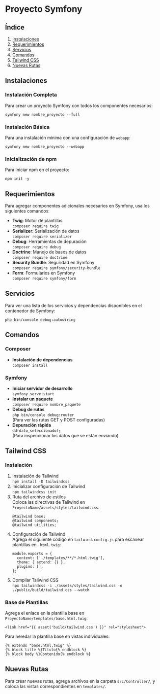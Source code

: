 <h1>Proyecto Symfony</h1>

<h2>Índice</h2>
<ol>
  <li><a href="#instalaciones">Instalaciones</a></li>
  <li><a href="#requerimientos">Requerimientos</a></li>
  <li><a href="#servicios">Servicios</a></li>
  <li><a href="#comandos">Comandos</a></li>
  <li><a href="#tailwind-css">Tailwind CSS</a></li>
  <li><a href="#nuevas-rutas">Nuevas Rutas</a></li>
</ol>

<h2 id="instalaciones">Instalaciones</h2>

<h3>Instalación Completa</h3>
<p>Para crear un proyecto Symfony con todos los componentes necesarios:</p>
<pre><code>symfony new nombre_proyecto --full</code></pre>

<h3>Instalación Básica</h3>
<p>Para una instalación mínima con una configuración de <code>webapp</code>:</p>
<pre><code>symfony new nombre_proyecto --webapp</code></pre>

<h3>Inicialización de npm</h3>
<p>Para iniciar npm en el proyecto:</p>
<pre><code>npm init -y</code></pre>

<h2 id="requerimientos">Requerimientos</h2>

<p>Para agregar componentes adicionales necesarios en Symfony, usa los siguientes comandos:</p>

<ul>
  <li><strong>Twig</strong>: Motor de plantillas<br>
    <code>composer require twig</code>
  </li>
  <li><strong>Serializer</strong>: Serialización de datos<br>
    <code>composer require serializer</code>
  </li>
  <li><strong>Debug</strong>: Herramientas de depuración<br>
    <code>composer require debug</code>
  </li>
  <li><strong>Doctrine</strong>: Manejo de bases de datos<br>
    <code>composer require doctrine</code>
  </li>
  <li><strong>Security Bundle</strong>: Seguridad en Symfony<br>
    <code>composer require symfony/security-bundle</code>
  </li>
  <li><strong>Form</strong>: Formularios en Symfony<br>
    <code>composer require symfony/form</code>
  </li>
</ul>

<h2 id="servicios">Servicios</h2>
<p>Para ver una lista de los servicios y dependencias disponibles en el contenedor de Symfony:</p>
<pre><code>php bin/console debug:autowiring</code></pre>

<h2 id="comandos">Comandos</h2>

<h3>Composer</h3>
<ul>
  <li><strong>Instalación de dependencias</strong><br>
    <code>composer install</code>
  </li>
</ul>

<h3>Symfony</h3>
<ul>
  <li><strong>Iniciar servidor de desarrollo</strong><br>
    <code>symfony serve:start</code>
  </li>
  <li><strong>Instalar un paquete</strong><br>
    <code>composer require nombre_paquete</code>
  </li>
  <li><strong>Debug de rutas</strong><br>
    <code>php bin/console debug:router</code><br>
    (Para ver las rutas GET y POST configuradas)
  </li>
  <li><strong>Depuración rápida</strong><br>
    <code>dd(dato_seleccionado);</code><br>
    (Para inspeccionar los datos que se están enviando)
  </li>
</ul>

<h2 id="tailwind-css">Tailwind CSS</h2>

<h3>Instalación</h3>
<ol>
  <li>Instalación de Tailwind<br>
    <code>npm install -D tailwindcss</code>
  </li>
  <li>Inicializar configuración de Tailwind<br>
    <code>npx tailwindcss init</code>
  </li>
  <li>Ruta del archivo de estilos<br>
    Coloca las directivas de Tailwind en <code>ProyectoName/assets/styles/tailwind.css</code>:
    <pre><code>@tailwind base;
@tailwind components;
@tailwind utilities;
</code></pre>
  </li>
  <li>Configuración de Tailwind<br>
    Agrega el siguiente código en <code>tailwind.config.js</code> para escanear plantillas en <code>.html.twig</code>:
    <pre><code>module.exports = {
  content: ['./templates/**/*.html.twig'],
  theme: { extend: {} },
  plugins: [],
};
</code></pre>
  </li>
  <li>Compilar Tailwind CSS<br>
    <code>npx tailwindcss -i ./assets/styles/tailwind.css -o ./public/build/tailwind.css --watch</code>
  </li>
</ol>

<h3>Base de Plantillas</h3>
<p>Agrega el enlace en la plantilla base en <code>ProyectoName/templates/base.html.twig</code>:</p>
<pre><code>&lt;link href="{{ asset('build/tailwind.css') }}" rel="stylesheet"&gt;
</code></pre>

<p>Para heredar la plantilla base en vistas individuales:</p>
<pre><code>{% extends "base.html.twig" %}
{% block title %}Título{% endblock %}
{% block body %}Contenido{% endblock %}
</code></pre>

<h2 id="nuevas-rutas">Nuevas Rutas</h2>
<p>Para crear nuevas rutas, agrega archivos en la carpeta <code>src/Controller/</code>, y coloca las vistas correspondientes en <code>templates/</code>.</p>
